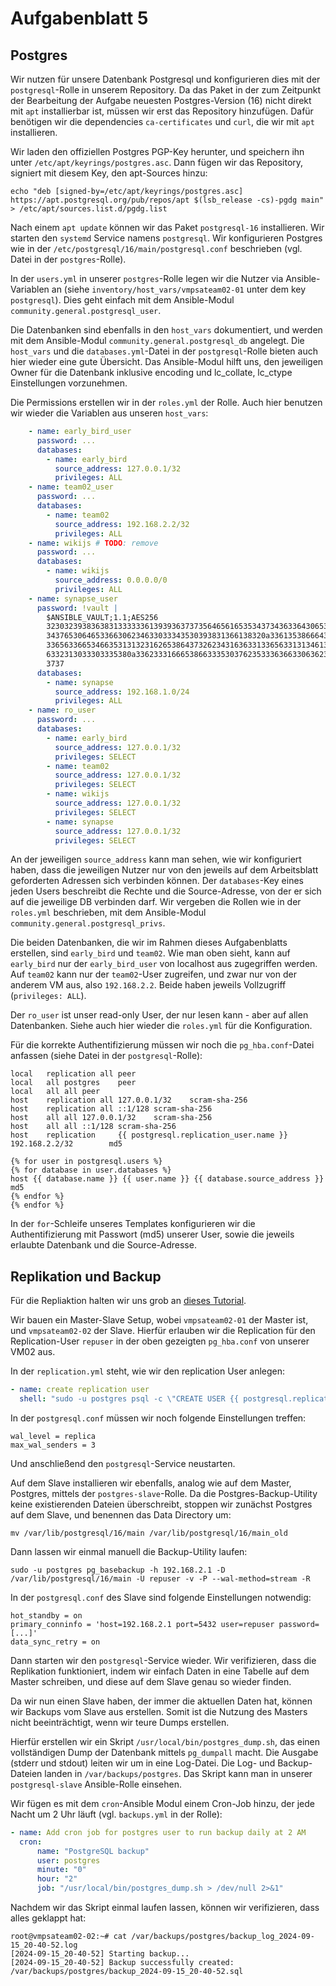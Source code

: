 # Aufgabenblatt 5 

## Postgres

Wir nutzen für unsere Datenbank Postgresql und konfigurieren dies mit der `postgresql`-Rolle in unserem Repository.
Da das Paket in der zum Zeitpunkt der Bearbeitung der Aufgabe neuesten Postgres-Version (16) nicht direkt mit `apt` installierbar ist,
müssen wir erst das Repository hinzufügen.
Dafür benötigen wir die dependencies `ca-certificates` und `curl`, die wir mit `apt` installieren.

Wir laden den offiziellen Postgres PGP-Key herunter, und speichern ihn unter `/etc/apt/keyrings/postgres.asc`.
Dann fügen wir das Repository, signiert mit diesem Key, den apt-Sources hinzu:
```shell
echo "deb [signed-by=/etc/apt/keyrings/postgres.asc] https://apt.postgresql.org/pub/repos/apt $(lsb_release -cs)-pgdg main" > /etc/apt/sources.list.d/pgdg.list
```

Nach einem `apt update` können wir das Paket `postgresql-16` installieren.
Wir starten den `systemd` Service namens `postgresql`.
Wir konfigurieren Postgres wie in der `/etc/postgresql/16/main/postgresql.conf` beschrieben (vgl. Datei in der `postgres`-Rolle).

In der `users.yml` in unserer `postgres`-Rolle legen wir die Nutzer via Ansible-Variablen an (siehe `inventory/host_vars/vmpsateam02-01` unter dem key `postgresql`).
Dies geht einfach mit dem Ansible-Modul `community.general.postgresql_user`.

Die Datenbanken sind ebenfalls in den `host_vars` dokumentiert, und werden mit dem Ansible-Modul `community.general.postgresql_db` angelegt.
Die `host_vars` und die `databases.yml`-Datei in der `postgresql`-Rolle bieten auch hier wieder eine gute Übersicht.
Das Ansible-Modul hilft uns, den jeweiligen Owner für die Datenbank inklusive encoding und lc_collate, lc_ctype Einstellungen vorzunehmen. 

Die Permissions erstellen wir in der `roles.yml` der Rolle.
Auch hier benutzen wir wieder die Variablen aus unseren `host_vars`:

```yaml
    - name: early_bird_user
      password: ...
      databases:
        - name: early_bird
          source_address: 127.0.0.1/32
          privileges: ALL
    - name: team02_user
      password: ...
      databases:
        - name: team02
          source_address: 192.168.2.2/32
          privileges: ALL
    - name: wikijs # TODO: remove
      password: ...
      databases:
        - name: wikijs
          source_address: 0.0.0.0/0
          privileges: ALL
    - name: synapse_user
      password: !vault |
        $ANSIBLE_VAULT;1.1;AES256
        32303239383638313333336139393637373564656165353437343633643065353965303164366133
        3437653064653366306234633033343530393831366138320a336135386664313033623030306465
        33656336653466353131323162653864373262343163633133656331313461393664363765383466
        6332313033303335380a336233316665386633353037623533363663306362366339383636616165
        3737
      databases:
        - name: synapse
          source_address: 192.168.1.0/24
          privileges: ALL
    - name: ro_user
      password: ...
      databases:
        - name: early_bird
          source_address: 127.0.0.1/32
          privileges: SELECT
        - name: team02
          source_address: 127.0.0.1/32
          privileges: SELECT
        - name: wikijs
          source_address: 127.0.0.1/32
          privileges: SELECT
        - name: synapse
          source_address: 127.0.0.1/32
          privileges: SELECT
```

An der jeweiligen `source_address` kann man sehen, wie wir konfiguriert haben, dass die jeweiligen Nutzer nur von den jeweils auf dem Arbeitsblatt geforderten Adressen sich verbinden können.
Der `databases`-Key eines jeden Users beschreibt die Rechte und die Source-Adresse, von der er sich auf die jeweilige DB verbinden darf.
Wir vergeben die Rollen wie in der `roles.yml` beschrieben, mit dem Ansible-Modul `community.general.postgresql_privs`.

Die beiden Datenbanken, die wir im Rahmen dieses Aufgabenblatts erstellen, sind `early_bird` und `team02`.
Wie man oben sieht, kann auf `early_bird` nur der `early_bird_user` von localhost aus zugegriffen werden.
Auf `team02` kann nur der `team02`-User zugreifen, und zwar nur von der anderem VM aus, also `192.168.2.2`. 
Beide haben jeweils Vollzugriff (`privileges: ALL`).

Der `ro_user` ist unser read-only User, der nur lesen kann - aber auf allen Datenbanken.
Siehe auch hier wieder die `roles.yml` für die Konfiguration.

Für die korrekte Authentifizierung müssen wir noch die `pg_hba.conf`-Datei anfassen (siehe Datei in der `postgresql`-Rolle):
```text
local	replication	all	peer
local	all	postgres	peer
local	all	all	peer
host	replication	all	127.0.0.1/32	scram-sha-256
host	replication	all	::1/128	scram-sha-256
host	all	all	127.0.0.1/32	scram-sha-256
host	all	all	::1/128	scram-sha-256
host    replication     {{ postgresql.replication_user.name }}         192.168.2.2/32        md5

{% for user in postgresql.users %}
{% for database in user.databases %}
host {{ database.name }} {{ user.name }} {{ database.source_address }} md5
{% endfor %}
{% endfor %}
```

In der `for`-Schleife unseres Templates konfigurieren wir die Authentifizierung mit Passwort (md5) unserer User,
sowie die jeweils erlaubte Datenbank und die Source-Adresse.

## Replikation und Backup

Für die Repliaktion halten wir uns grob an [dieses Tutorial](https://ibrahimhkoyuncu.medium.com/postgresql-high-availability-read-replica-methodology-streaming-replication-and-replica-75f9067326e5).

Wir bauen ein Master-Slave Setup, wobei `vmpsateam02-01` der Master ist, und `vmpsateam02-02` der Slave.
Hierfür erlauben wir die Replication für den Replication-User `repuser` in der oben gezeigten `pg_hba.conf` von unserer VM02 aus.

In der `replication.yml` steht, wie wir den replication User anlegen:
```yaml
- name: create replication user
  shell: "sudo -u postgres psql -c \"CREATE USER {{ postgresql.replication_user.name }} WITH REPLICATION ENCRYPTED PASSWORD '{{ postgresql.replication_user.password }}';\""
```

In der `postgresql.conf` müssen wir noch folgende Einstellungen treffen:
```text
wal_level = replica
max_wal_senders = 3
```

Und anschließend den `postgresql`-Service neustarten.

Auf dem Slave installieren wir ebenfalls, analog wie auf dem Master, Postgres, mittels der `postgres-slave`-Rolle.
Da die Postgres-Backup-Utility keine existierenden Dateien überschreibt, stoppen wir zunächst Postgres auf dem Slave, und benennen das Data Directory um:

```shell
mv /var/lib/postgresql/16/main /var/lib/postgresql/16/main_old
```

Dann lassen wir einmal manuell die Backup-Utility laufen:

```shell
sudo -u postgres pg_basebackup -h 192.168.2.1 -D /var/lib/postgresql/16/main -U repuser -v -P --wal-method=stream -R 
```

In der `postgresql.conf` des Slave sind folgende Einstellungen notwendig:
```text
hot_standby = on
primary_conninfo = 'host=192.168.2.1 port=5432 user=repuser password=[...]'
data_sync_retry = on
```

Dann starten wir den `postgresql`-Service wieder.
Wir verifizieren, dass die Replikation funktioniert, indem wir einfach Daten in eine Tabelle auf dem Master schreiben, und diese auf dem Slave genau so wieder finden.

Da wir nun einen Slave haben, der immer die aktuellen Daten hat, können wir Backups vom Slave aus erstellen.
Somit ist die Nutzung des Masters nicht beeinträchtigt, wenn wir teure Dumps erstellen.

Hierfür erstellen wir ein Skript `/usr/local/bin/postgres_dump.sh`, das einen vollständigen Dump der Datenbank mittels `pg_dumpall` macht.
Die Ausgabe (stderr und stdout) leiten wir um in eine Log-Datei.
Die Log- und Backup-Dateien landen in `/var/backups/postgres`.
Das Skript kann man in unserer `postgresql-slave` Ansible-Rolle einsehen.

Wir fügen es mit dem `cron`-Ansible Modul einem Cron-Job hinzu, der jede Nacht um 2 Uhr läuft (vgl. `backups.yml` in der Rolle):
```yaml
- name: Add cron job for postgres user to run backup daily at 2 AM
  cron:
      name: "PostgreSQL backup"
      user: postgres
      minute: "0"
      hour: "2"
      job: "/usr/local/bin/postgres_dump.sh > /dev/null 2>&1"
```

Nachdem wir das Skript einmal laufen lassen, können wir verifizieren, dass alles geklappt hat:
```shell
root@vmpsateam02-02:~# cat /var/backups/postgres/backup_log_2024-09-15_20-40-52.log
[2024-09-15_20-40-52] Starting backup...
[2024-09-15_20-40-52] Backup successfully created: /var/backups/postgres/backup_2024-09-15_20-40-52.sql
```
